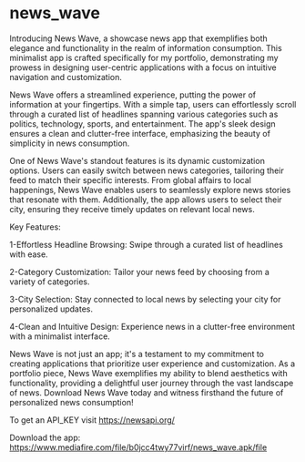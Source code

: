 # news_wave

Introducing News Wave, a showcase news app that exemplifies both elegance and functionality in the realm of information consumption. This minimalist app is crafted specifically for my portfolio, demonstrating my prowess in designing user-centric applications with a focus on intuitive navigation and customization.

News Wave offers a streamlined experience, putting the power of information at your fingertips. With a simple tap, users can effortlessly scroll through a curated list of headlines spanning various categories such as politics, technology, sports, and entertainment. The app's sleek design ensures a clean and clutter-free interface, emphasizing the beauty of simplicity in news consumption.

One of News Wave's standout features is its dynamic customization options. Users can easily switch between news categories, tailoring their feed to match their specific interests. From global affairs to local happenings, News Wave enables users to seamlessly explore news stories that resonate with them. Additionally, the app allows users to select their city, ensuring they receive timely updates on relevant local news.

Key Features:

1-Effortless Headline Browsing: Swipe through a curated list of headlines with ease.

2-Category Customization: Tailor your news feed by choosing from a variety of categories.

3-City Selection: Stay connected to local news by selecting your city for personalized updates.

4-Clean and Intuitive Design: Experience news in a clutter-free environment with a minimalist interface.

News Wave is not just an app; it's a testament to my commitment to creating applications that prioritize user experience and customization. As a portfolio piece, News Wave exemplifies my ability to blend aesthetics with functionality, providing a delightful user journey through the vast landscape of news. Download News Wave today and witness firsthand the future of personalized news consumption!

To get an API_KEY visit https://newsapi.org/

Download the app: https://www.mediafire.com/file/b0jcc4twy77virf/news_wave.apk/file
